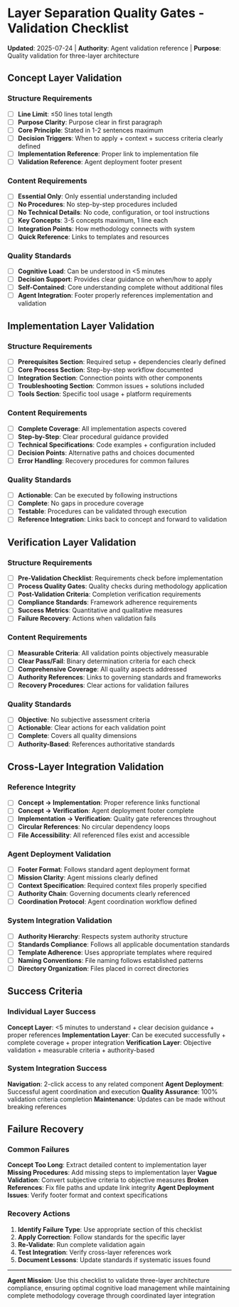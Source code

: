 # Layer Separation Quality Gates - Validation Checklist

**Updated**: 2025-07-24 | **Authority**: Agent validation reference | **Purpose**: Quality validation for three-layer architecture

## Concept Layer Validation

### Structure Requirements
- [ ] **Line Limit**: ≤50 lines total length
- [ ] **Purpose Clarity**: Purpose clear in first paragraph
- [ ] **Core Principle**: Stated in 1-2 sentences maximum
- [ ] **Decision Triggers**: When to apply + context + success criteria clearly defined
- [ ] **Implementation Reference**: Proper link to implementation file
- [ ] **Validation Reference**: Agent deployment footer present

### Content Requirements
- [ ] **Essential Only**: Only essential understanding included
- [ ] **No Procedures**: No step-by-step procedures included
- [ ] **No Technical Details**: No code, configuration, or tool instructions
- [ ] **Key Concepts**: 3-5 concepts maximum, 1 line each
- [ ] **Integration Points**: How methodology connects with system
- [ ] **Quick Reference**: Links to templates and resources

### Quality Standards
- [ ] **Cognitive Load**: Can be understood in <5 minutes
- [ ] **Decision Support**: Provides clear guidance on when/how to apply
- [ ] **Self-Contained**: Core understanding complete without additional files
- [ ] **Agent Integration**: Footer properly references implementation and validation

## Implementation Layer Validation

### Structure Requirements
- [ ] **Prerequisites Section**: Required setup + dependencies clearly defined
- [ ] **Core Process Section**: Step-by-step workflow documented
- [ ] **Integration Section**: Connection points with other components
- [ ] **Troubleshooting Section**: Common issues + solutions included
- [ ] **Tools Section**: Specific tool usage + platform requirements

### Content Requirements
- [ ] **Complete Coverage**: All implementation aspects covered
- [ ] **Step-by-Step**: Clear procedural guidance provided
- [ ] **Technical Specifications**: Code examples + configuration included
- [ ] **Decision Points**: Alternative paths and choices documented
- [ ] **Error Handling**: Recovery procedures for common failures

### Quality Standards
- [ ] **Actionable**: Can be executed by following instructions
- [ ] **Complete**: No gaps in procedure coverage
- [ ] **Testable**: Procedures can be validated through execution
- [ ] **Reference Integration**: Links back to concept and forward to validation

## Verification Layer Validation

### Structure Requirements
- [ ] **Pre-Validation Checklist**: Requirements check before implementation
- [ ] **Process Quality Gates**: Quality checks during methodology application
- [ ] **Post-Validation Criteria**: Completion verification requirements
- [ ] **Compliance Standards**: Framework adherence requirements
- [ ] **Success Metrics**: Quantitative and qualitative measures
- [ ] **Failure Recovery**: Actions when validation fails

### Content Requirements
- [ ] **Measurable Criteria**: All validation points objectively measurable
- [ ] **Clear Pass/Fail**: Binary determination criteria for each check
- [ ] **Comprehensive Coverage**: All quality aspects addressed
- [ ] **Authority References**: Links to governing standards and frameworks
- [ ] **Recovery Procedures**: Clear actions for validation failures

### Quality Standards
- [ ] **Objective**: No subjective assessment criteria
- [ ] **Actionable**: Clear actions for each validation point
- [ ] **Complete**: Covers all quality dimensions
- [ ] **Authority-Based**: References authoritative standards

## Cross-Layer Integration Validation

### Reference Integrity
- [ ] **Concept → Implementation**: Proper reference links functional
- [ ] **Concept → Verification**: Agent deployment footer complete
- [ ] **Implementation → Verification**: Quality gate references throughout
- [ ] **Circular References**: No circular dependency loops
- [ ] **File Accessibility**: All referenced files exist and accessible

### Agent Deployment Validation
- [ ] **Footer Format**: Follows standard agent deployment format
- [ ] **Mission Clarity**: Agent missions clearly defined
- [ ] **Context Specification**: Required context files properly specified
- [ ] **Authority Chain**: Governing documents clearly referenced
- [ ] **Coordination Protocol**: Agent coordination workflow defined

### System Integration Validation
- [ ] **Authority Hierarchy**: Respects system authority structure
- [ ] **Standards Compliance**: Follows all applicable documentation standards
- [ ] **Template Adherence**: Uses appropriate templates where required
- [ ] **Naming Conventions**: File naming follows established patterns
- [ ] **Directory Organization**: Files placed in correct directories

## Success Criteria

### Individual Layer Success
**Concept Layer**: <5 minutes to understand + clear decision guidance + proper references
**Implementation Layer**: Can be executed successfully + complete coverage + proper integration
**Verification Layer**: Objective validation + measurable criteria + authority-based

### System Integration Success
**Navigation**: 2-click access to any related component
**Agent Deployment**: Successful agent coordination and execution
**Quality Assurance**: 100% validation criteria completion
**Maintenance**: Updates can be made without breaking references

## Failure Recovery

### Common Failures
**Concept Too Long**: Extract detailed content to implementation layer
**Missing Procedures**: Add missing steps to implementation layer
**Vague Validation**: Convert subjective criteria to objective measures
**Broken References**: Fix file paths and update link integrity
**Agent Deployment Issues**: Verify footer format and context specifications

### Recovery Actions
1. **Identify Failure Type**: Use appropriate section of this checklist
2. **Apply Correction**: Follow standards for the specific layer
3. **Re-Validate**: Run complete validation again
4. **Test Integration**: Verify cross-layer references work
5. **Document Lessons**: Update standards if systematic issues found

---

**Agent Mission**: Use this checklist to validate three-layer architecture compliance, ensuring optimal cognitive load management while maintaining complete methodology coverage through coordinated layer integration